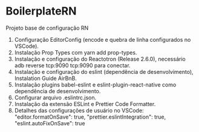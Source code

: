 # BoilerplateRN

Projeto base de configuração RN

1. Configuração EditorConfig (encode e quebra de linha configurados no VSCode).
2. Instalação Prop Types com yarn add prop-types.
3. Instalação e configuração do Reactotron (Release 2.6.0), necessário adb reverse tcp:9090 tcp:9090 para conectar.
4. Instalação e configuração do eslint (dependência de desenvolvimento), Instalation Guide AirBnB.
5. Instalação plugins babel-eslint e eslint-plugin-react-native como dependência de desenvolvimento.
6. Configurar arquivo .eslintrc.json.
7. Instalação da extensão ESLint e Prettier Code Formatter.
8. Detalhes das configurações de usuário no VSCode:
   "editor.formatOnSave": true,
   "prettier.eslintIntegration": true,
   "eslint.autoFixOnSave": true
